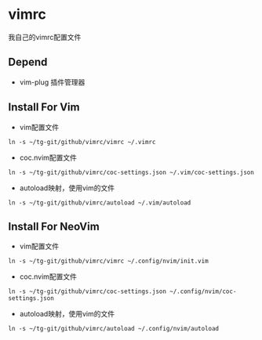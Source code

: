 # vimrc

我自己的vimrc配置文件

## Depend

- vim-plug 插件管理器

## Install For Vim

- vim配置文件
```
ln -s ~/tg-git/github/vimrc/vimrc ~/.vimrc
```

- coc.nvim配置文件
```
ln -s ~/tg-git/github/vimrc/coc-settings.json ~/.vim/coc-settings.json
```

- autoload映射，使用vim的文件
```
ln -s ~/tg-git/github/vimrc/autoload ~/.vim/autoload
```

## Install For NeoVim

- vim配置文件
```
ln -s ~/tg-git/github/vimrc/vimrc ~/.config/nvim/init.vim
```

- coc.nvim配置文件
```
ln -s ~/tg-git/github/vimrc/coc-settings.json ~/.config/nvim/coc-settings.json
```

- autoload映射，使用vim的文件
```
ln -s ~/tg-git/github/vimrc/autoload ~/.config/nvim/autoload
```
